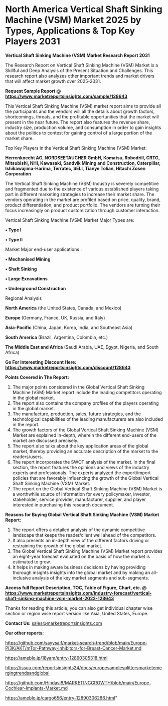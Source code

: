# North America Vertical Shaft Sinking Machine (VSM) Market 2025 by Types, Applications & Top Key Players 2031

<strong>Vertical Shaft Sinking Machine (VSM) Market Research Report 2031</strong>

The Research Report on Vertical Shaft Sinking Machine (VSM) Market is a Skillful and Deep Analysis of the Present Situation and Challenges. This research report also analyzes other important trends and market drivers that will affect market growth over 2025-2031.

<strong>Request Sample Report @ <a href=https://www.marketreportsinsights.com/sample/128643>https://www.marketreportsinsights.com/sample/128643</a></strong>

This Vertical Shaft Sinking Machine (VSM) market report aims to provide all the participants and the vendors will all the details about growth factors, shortcomings, threats, and the profitable opportunities that the market will present in the near future. The report also features the revenue share, industry size, production volume, and consumption in order to gain insights about the politics to contest for gaining control of a large portion of the market share.

Top Key Players in the Vertical Shaft Sinking Machine (VSM) Market:

<strong>Herrenknecht AG, NORDSEETAUCHER GmbH, Komatsu, Robodrill, CRTG, Mitsubishi, NHI, Kawasaki, Sandvik Mining and Construction, Caterpillar, Ishikawajima-Harima, Terratec, SELI, Tianye Tolian, Hitachi Zosen Corporation</strong>

The Vertical Shaft Sinking Machine (VSM) Industry is severely competitive and fragmented due to the existence of various established players taking part in different marketing strategies to increase their market share. The vendors operating in the market are profiled based on price, quality, brand, product differentiation, and product portfolio. The vendors are turning their focus increasingly on product customization through customer interaction.

Vertical Shaft Sinking Machine (VSM) Market Major Types are:

<strong>• Type I

• Type II</strong>

Market Major end-user applications :

<strong>• Mechanised Mining

• Shaft Sinking

• Large Excavations

• Underground Construction</strong>

Regional Analysis

</u><strong><b>North America</b></strong> (the United States, Canada, and Mexico)

<strong><b>Europe </b></strong>(Germany, France, UK, Russia, and Italy)

<strong><b>Asia-Pacific</b></strong> (China, Japan, Korea, India, and Southeast Asia)

<strong><b>South America</b></strong> (Brazil, Argentina, Colombia, etc.)

<strong><b>The Middle East and Africa</b></strong> (Saudi Arabia, UAE, Egypt, Nigeria, and South Africa)

<strong>Go For Interesting Discount Here: <a href=https://www.marketreportsinsights.com/discount/128643>https://www.marketreportsinsights.com/discount/128643</a></strong>

<strong>Points Covered in The Report:</strong>
<ol>
  <li>The major points considered in the Global Vertical Shaft Sinking Machine (VSM) Market report include the leading competitors operating in the global market.</li>
  <li>The report also contains the company profiles of the players operating in the global market.</li>
  <li>The manufacture, production, sales, future strategies, and the technological capabilities of the leading manufacturers are also included in the report.</li>
  <li>The growth factors of the Global Vertical Shaft Sinking Machine (VSM) Market are explained in-depth, wherein the different end-users of the market are discussed precisely.</li>
  <li>The report also talks about the key application areas of the global market, thereby providing an accurate description of the market to the readers/users.</li>
  <li>The report incorporates the SWOT analysis of the market. In the final section, the report features the opinions and views of the industry experts and professionals. The experts analyzed the export/import policies that are favorably influencing the growth of the Global Vertical Shaft Sinking Machine (VSM) Market.</li>
  <li>The report on the Global Vertical Shaft Sinking Machine (VSM) Market is a worthwhile source of information for every policymaker, investor, stakeholder, service provider, manufacturer, supplier, and player interested in purchasing this research document.</li>
</ol>
<strong>Reasons for Buying Global Vertical Shaft Sinking Machine (VSM) Market Report:</strong>

<ol>
  <li>The report offers a detailed analysis of the dynamic competitive landscape that keeps the reader/client well ahead of the competitors.</li>
  <li>It also presents an in-depth view of the different factors driving or restraining the growth of the global market.</li>
  <li>The Global Vertical Shaft Sinking Machine (VSM) Market report provides an eight-year forecast evaluated on the basis of how the market is estimated to grow.</li>
  <li>It helps in making aware business decisions by having providing thorough insights insights into the global market and by making an all-inclusive analysis of the key market segments and sub-segments.</li>
</ol>
<strong>Access full Report Description, TOC, Table of Figure, Chart, etc. @ <a href=https://www.marketreportsinsights.com/industry-forecast/vertical-shaft-sinking-machine-vsm-market-2022-128643>https://www.marketreportsinsights.com/industry-forecast/vertical-shaft-sinking-machine-vsm-market-2022-128643</a></strong>


Thanks for reading this article; you can also get individual chapter wise section or region wise report version like Asia, United States, Europe.

<strong>Contact Us:</strong>
sales@marketreportsinsights.com

<strong>Our other reports:</strong>

<a href=https://github.com/sayysaif/market-search-trend/blob/main/Europe-PI3K/AKT/mTor-Pathway-Inhibitors-for-Breast-Cancer-Market.md>https://github.com/sayysaif/market-search-trend/blob/main/Europe-PI3K/AKT/mTor-Pathway-Inhibitors-for-Breast-Cancer-Market.md</a>

<a href=https://ameblo.jp/18yam/entry-12890305318.html>https://ameblo.jp/18yam/entry-12890305318.html</a>

<a href=https://issuu.com/reportsinsights24/docs/europesamplesplittersmarketemergingtrendsandglobal>https://issuu.com/reportsinsights24/docs/europesamplesplittersmarketemergingtrendsandglobal</a>

<a href=https://github.com/Hindavi8/MARKETINGGROWTH/blob/main/Europe-Cochlear-Implants-Market.md>https://github.com/Hindavi8/MARKETINGGROWTH/blob/main/Europe-Cochlear-Implants-Market.md</a>

<a href=https://ameblo.jp/cargo656/entry-12890306286.html>https://ameblo.jp/cargo656/entry-12890306286.html</a>"

